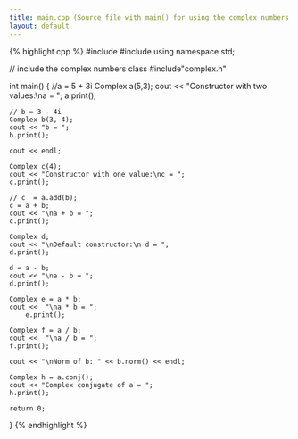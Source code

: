 ```yaml
---
title: main.cpp (Source file with main() for using the complex numbers class)
layout: default
---
```


{% highlight cpp %}
#include<iostream>
#include<cmath>
using namespace std;

// include the complex numbers class
#include"complex.h"

int main()
{
	//a = 5 + 3i
	Complex a(5,3);
	cout << "Constructor with two values:\na = ";
	a.print();

	// b = 3 - 4i
	Complex b(3,-4);
	cout << "b = ";
	b.print();

	cout << endl;

	Complex c(4);
	cout << "Constructor with one value:\nc = ";
	c.print();

	// c  = a.add(b);
	c = a + b;
	cout << "\na + b = ";
	c.print();

	Complex d;
	cout << "\nDefault constructor:\n d = ";
	d.print();

	d = a - b;
	cout << "\na - b = ";
	d.print();

	Complex e = a * b;
	cout <<  "\na * b = ";
        e.print();

	Complex f = a / b;
	cout <<  "\na / b = ";
	f.print();

	cout << "\nNorm of b: " << b.norm() << endl;

	Complex h = a.conj();
	cout << "Complex conjugate of a = ";
	h.print();

	return 0;
}
{% endhighlight %}
